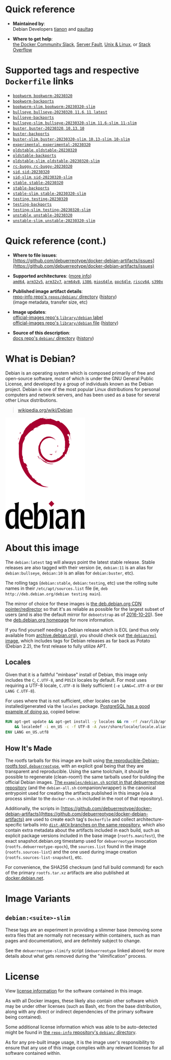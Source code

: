<!--

********************************************************************************

WARNING:

    DO NOT EDIT "debian/README.md"

    IT IS AUTO-GENERATED

    (from the other files in "debian/" combined with a set of templates)

********************************************************************************

-->

# Quick reference

-	**Maintained by**:  
	Debian Developers [tianon](https://qa.debian.org/developer.php?login=tianon) and [paultag](https://qa.debian.org/developer.php?login=paultag)

-	**Where to get help**:  
	[the Docker Community Slack](https://dockr.ly/comm-slack), [Server Fault](https://serverfault.com/help/on-topic), [Unix & Linux](https://unix.stackexchange.com/help/on-topic), or [Stack Overflow](https://stackoverflow.com/help/on-topic)

# Supported tags and respective `Dockerfile` links

-	[`bookworm`, `bookworm-20230320`](https://github.com/debuerreotype/docker-debian-artifacts/blob/490ff2f7af181f8d02aa35378395ed26f95c8929/bookworm/Dockerfile)
-	[`bookworm-backports`](https://github.com/debuerreotype/docker-debian-artifacts/blob/490ff2f7af181f8d02aa35378395ed26f95c8929/bookworm/backports/Dockerfile)
-	[`bookworm-slim`, `bookworm-20230320-slim`](https://github.com/debuerreotype/docker-debian-artifacts/blob/490ff2f7af181f8d02aa35378395ed26f95c8929/bookworm/slim/Dockerfile)
-	[`bullseye`, `bullseye-20230320`, `11.6`, `11`, `latest`](https://github.com/debuerreotype/docker-debian-artifacts/blob/490ff2f7af181f8d02aa35378395ed26f95c8929/bullseye/Dockerfile)
-	[`bullseye-backports`](https://github.com/debuerreotype/docker-debian-artifacts/blob/490ff2f7af181f8d02aa35378395ed26f95c8929/bullseye/backports/Dockerfile)
-	[`bullseye-slim`, `bullseye-20230320-slim`, `11.6-slim`, `11-slim`](https://github.com/debuerreotype/docker-debian-artifacts/blob/490ff2f7af181f8d02aa35378395ed26f95c8929/bullseye/slim/Dockerfile)
-	[`buster`, `buster-20230320`, `10.13`, `10`](https://github.com/debuerreotype/docker-debian-artifacts/blob/490ff2f7af181f8d02aa35378395ed26f95c8929/buster/Dockerfile)
-	[`buster-backports`](https://github.com/debuerreotype/docker-debian-artifacts/blob/490ff2f7af181f8d02aa35378395ed26f95c8929/buster/backports/Dockerfile)
-	[`buster-slim`, `buster-20230320-slim`, `10.13-slim`, `10-slim`](https://github.com/debuerreotype/docker-debian-artifacts/blob/490ff2f7af181f8d02aa35378395ed26f95c8929/buster/slim/Dockerfile)
-	[`experimental`, `experimental-20230320`](https://github.com/debuerreotype/docker-debian-artifacts/blob/490ff2f7af181f8d02aa35378395ed26f95c8929/experimental/Dockerfile)
-	[`oldstable`, `oldstable-20230320`](https://github.com/debuerreotype/docker-debian-artifacts/blob/490ff2f7af181f8d02aa35378395ed26f95c8929/oldstable/Dockerfile)
-	[`oldstable-backports`](https://github.com/debuerreotype/docker-debian-artifacts/blob/490ff2f7af181f8d02aa35378395ed26f95c8929/oldstable/backports/Dockerfile)
-	[`oldstable-slim`, `oldstable-20230320-slim`](https://github.com/debuerreotype/docker-debian-artifacts/blob/490ff2f7af181f8d02aa35378395ed26f95c8929/oldstable/slim/Dockerfile)
-	[`rc-buggy`, `rc-buggy-20230320`](https://github.com/debuerreotype/docker-debian-artifacts/blob/490ff2f7af181f8d02aa35378395ed26f95c8929/rc-buggy/Dockerfile)
-	[`sid`, `sid-20230320`](https://github.com/debuerreotype/docker-debian-artifacts/blob/490ff2f7af181f8d02aa35378395ed26f95c8929/sid/Dockerfile)
-	[`sid-slim`, `sid-20230320-slim`](https://github.com/debuerreotype/docker-debian-artifacts/blob/490ff2f7af181f8d02aa35378395ed26f95c8929/sid/slim/Dockerfile)
-	[`stable`, `stable-20230320`](https://github.com/debuerreotype/docker-debian-artifacts/blob/490ff2f7af181f8d02aa35378395ed26f95c8929/stable/Dockerfile)
-	[`stable-backports`](https://github.com/debuerreotype/docker-debian-artifacts/blob/490ff2f7af181f8d02aa35378395ed26f95c8929/stable/backports/Dockerfile)
-	[`stable-slim`, `stable-20230320-slim`](https://github.com/debuerreotype/docker-debian-artifacts/blob/490ff2f7af181f8d02aa35378395ed26f95c8929/stable/slim/Dockerfile)
-	[`testing`, `testing-20230320`](https://github.com/debuerreotype/docker-debian-artifacts/blob/490ff2f7af181f8d02aa35378395ed26f95c8929/testing/Dockerfile)
-	[`testing-backports`](https://github.com/debuerreotype/docker-debian-artifacts/blob/490ff2f7af181f8d02aa35378395ed26f95c8929/testing/backports/Dockerfile)
-	[`testing-slim`, `testing-20230320-slim`](https://github.com/debuerreotype/docker-debian-artifacts/blob/490ff2f7af181f8d02aa35378395ed26f95c8929/testing/slim/Dockerfile)
-	[`unstable`, `unstable-20230320`](https://github.com/debuerreotype/docker-debian-artifacts/blob/490ff2f7af181f8d02aa35378395ed26f95c8929/unstable/Dockerfile)
-	[`unstable-slim`, `unstable-20230320-slim`](https://github.com/debuerreotype/docker-debian-artifacts/blob/490ff2f7af181f8d02aa35378395ed26f95c8929/unstable/slim/Dockerfile)

# Quick reference (cont.)

-	**Where to file issues**:  
	[https://github.com/debuerreotype/docker-debian-artifacts/issues](https://github.com/debuerreotype/docker-debian-artifacts/issues)

-	**Supported architectures**: ([more info](https://github.com/docker-library/official-images#architectures-other-than-amd64))  
	[`amd64`](https://hub.docker.com/r/amd64/debian/), [`arm32v5`](https://hub.docker.com/r/arm32v5/debian/), [`arm32v7`](https://hub.docker.com/r/arm32v7/debian/), [`arm64v8`](https://hub.docker.com/r/arm64v8/debian/), [`i386`](https://hub.docker.com/r/i386/debian/), [`mips64le`](https://hub.docker.com/r/mips64le/debian/), [`ppc64le`](https://hub.docker.com/r/ppc64le/debian/), [`riscv64`](https://hub.docker.com/r/riscv64/debian/), [`s390x`](https://hub.docker.com/r/s390x/debian/)

-	**Published image artifact details**:  
	[repo-info repo's `repos/debian/` directory](https://github.com/docker-library/repo-info/blob/master/repos/debian) ([history](https://github.com/docker-library/repo-info/commits/master/repos/debian))  
	(image metadata, transfer size, etc)

-	**Image updates**:  
	[official-images repo's `library/debian` label](https://github.com/docker-library/official-images/issues?q=label%3Alibrary%2Fdebian)  
	[official-images repo's `library/debian` file](https://github.com/docker-library/official-images/blob/master/library/debian) ([history](https://github.com/docker-library/official-images/commits/master/library/debian))

-	**Source of this description**:  
	[docs repo's `debian/` directory](https://github.com/docker-library/docs/tree/master/debian) ([history](https://github.com/docker-library/docs/commits/master/debian))

# What is Debian?

Debian is an operating system which is composed primarily of free and open-source software, most of which is under the GNU General Public License, and developed by a group of individuals known as the Debian project. Debian is one of the most popular Linux distributions for personal computers and network servers, and has been used as a base for several other Linux distributions.

> [wikipedia.org/wiki/Debian](https://en.wikipedia.org/wiki/Debian)

![logo](https://raw.githubusercontent.com/docker-library/docs/b449be7df57e9ed9086bb5821bfb5d6cdc5d67a4/debian/logo.png)

# About this image

The `debian:latest` tag will always point the latest stable release. Stable releases are also tagged with their version (ie, `debian:11` is an alias for `debian:bullseye`, `debian:10` is an alias for `debian:buster`, etc).

The rolling tags (`debian:stable`, `debian:testing`, etc) use the rolling suite names in their `/etc/apt/sources.list` file (ie, `deb http://deb.debian.org/debian testing main`).

The mirror of choice for these images is [the deb.debian.org CDN pointer/redirector](https://deb.debian.org) so that it's as reliable as possible for the largest subset of users (and is also the default mirror for `debootstrap` as of [2016-10-20](https://anonscm.debian.org/cgit/d-i/debootstrap.git/commit/?id=9e8bc60ad1ccf3a25ce7890526b70059f3e770de)). See the [deb.debian.org homepage](https://deb.debian.org) for more information.

If you find yourself needing a Debian release which is EOL (and thus only available from [archive.debian.org](http://archive.debian.org)), you should check out [the `debian/eol` image](https://hub.docker.com/r/debian/eol/), which includes tags for Debian releases as far back as Potato (Debian 2.2), the first release to fully utilize APT.

## Locales

Given that it is a faithful "minbase" install of Debian, this image only includes the `C`, `C.UTF-8`, and `POSIX` locales by default. For most uses requiring a UTF-8 locale, `C.UTF-8` is likely sufficient (`-e LANG=C.UTF-8` or `ENV LANG C.UTF-8`).

For uses where that is not sufficient, other locales can be installed/generated via the `locales` package. [PostgreSQL has a good example of doing so](https://github.com/docker-library/postgres/blob/69bc540ecfffecce72d49fa7e4a46680350037f9/9.6/Dockerfile#L21-L24), copied below:

```dockerfile
RUN apt-get update && apt-get install -y locales && rm -rf /var/lib/apt/lists/* \
	&& localedef -i en_US -c -f UTF-8 -A /usr/share/locale/locale.alias en_US.UTF-8
ENV LANG en_US.utf8
```

## How It's Made

The rootfs tarballs for this image are built using [the reproducible-Debian-rootfs tool, `debuerreotype`](https://github.com/debuerreotype/debuerreotype), with an explicit goal being that they are transparent and reproducible. Using the same toolchain, it should be possible to regenerate (clean-room!) the same tarballs used for building the official Debian images. [The `examples/debian.sh` script in that debuerreotype repository](https://github.com/debuerreotype/debuerreotype/blob/master/examples/debian.sh) (and the `debian-all.sh` companion/wrapper) is the canonical entrypoint used for creating the artifacts published in this image (via a process similar to the `docker-run.sh` included in the root of that repository).

Additionally, the scripts in [https://github.com/debuerreotype/docker-debian-artifacts](https://github.com/debuerreotype/docker-debian-artifacts) are used to create each tag's `Dockerfile` and collect architecture-specific tarballs into [`dist-ARCH` branches on the same repository](https://github.com/debuerreotype/docker-debian-artifacts/branches), which also contain extra metadata about the artifacts included in each build, such as explicit package versions included in the base image (`rootfs.manifest`), the exact snapshot.debian.org timestamp used for `debuerreotype` invocation (`rootfs.debuerreotype-epoch`), the `sources.list` found in the image (`rootfs.sources-list`) and the one used during image creation (`rootfs.sources-list-snapshot`), etc.

For convenience, the SHA256 checksum (and full build command) for each of the primary `rootfs.tar.xz` artifacts are also published at [docker.debian.net](https://docker.debian.net/).

# Image Variants

## `debian:<suite>-slim`

These tags are an experiment in providing a slimmer base (removing some extra files that are normally not necessary within containers, such as man pages and documentation), and are definitely subject to change.

See the `debuerreotype-slimify` script (`debuerreotype` linked above) for more details about what gets removed during the "slimification" process.

# License

View [license information](https://www.debian.org/social_contract#guidelines) for the software contained in this image.

As with all Docker images, these likely also contain other software which may be under other licenses (such as Bash, etc from the base distribution, along with any direct or indirect dependencies of the primary software being contained).

Some additional license information which was able to be auto-detected might be found in [the `repo-info` repository's `debian/` directory](https://github.com/docker-library/repo-info/tree/master/repos/debian).

As for any pre-built image usage, it is the image user's responsibility to ensure that any use of this image complies with any relevant licenses for all software contained within.
